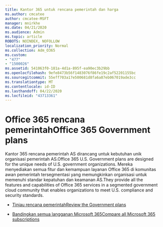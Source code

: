 ```yaml
---
title: Kantor 365 untuk rencana pemerintah dan harga
ms.author: cmcatee
author: cmcatee-MSFT
manager: mnirkhe
ms.date: 04/21/2020
ms.audience: Admin
ms.topic: article
ROBOTS: NOINDEX, NOFOLLOW
localization_priority: Normal
ms.collection: Adm_O365
ms.custom:
- "477"
- "1500026"
ms.assetid: 541063f0-181a-4d1a-895f-ea90ec3b29bb
ms.openlocfilehash: 9efe8473b56f1483076f86fe19c2af52201155bc
ms.sourcegitcommit: 55eff703a17e500681d8fa6a87eb067019ade3cc
ms.translationtype: MT
ms.contentlocale: id-ID
ms.lasthandoff: 04/22/2020
ms.locfileid: "43713361"
---
```

# <a name="office-365-government-plans"></a><span data-ttu-id="b4c34-102">Office 365 rencana pemerintah</span><span class="sxs-lookup"><span data-stu-id="b4c34-102">Office 365 Government plans</span></span>

<span data-ttu-id="b4c34-103">Kantor 365 rencana pemerintah AS dirancang untuk kebutuhan unik organisasi pemerintah AS.</span><span class="sxs-lookup"><span data-stu-id="b4c34-103">Office 365 U.S. Government plans are designed for the unique needs of U.S. government organizations.</span></span> <span data-ttu-id="b4c34-104">Mereka menyediakan semua fitur dan kemampuan layanan Office 365 di komunitas awan pemerintah tersegmentasi yang memungkinkan organisasi untuk memenuhi standar kepatuhan dan keamanan AS.</span><span class="sxs-lookup"><span data-stu-id="b4c34-104">They provide all the features and capabilities of Office 365 services in a segmented government cloud community that enables organizations to meet U.S. compliance and security standards.</span></span>
  
- [<span data-ttu-id="b4c34-105">Tinjau rencana pemerintah</span><span class="sxs-lookup"><span data-stu-id="b4c34-105">Review the Government plans</span></span>](https://products.office.com/government/compare-office-365-government-plans)

- [<span data-ttu-id="b4c34-106">Bandingkan semua langganan Microsoft 365</span><span class="sxs-lookup"><span data-stu-id="b4c34-106">Compare all Microsoft 365 subscriptions</span></span>](https://products.office.com/business/compare-more-office-365-for-business-plans)